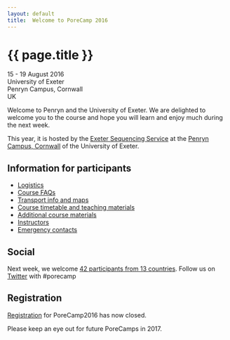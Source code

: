 ```yaml
---
layout: default
title:  Welcome to PoreCamp 2016
---
```


# {{ page.title }}

15 - 19 August 2016  
University of Exeter  
Penryn Campus, Cornwall  
UK

Welcome to Penryn and the University of Exeter. We are delighted to welcome you to the course and hope you will learn and enjoy much during the next week. 

This year, it is hosted by the [Exeter Sequencing Service](http://sequencing.exeter.ac.uk/) at the [Penryn Campus, Cornwall](http://www.exeter.ac.uk/visit/campuses/penryn/) of the University of Exeter.

## Information for participants

- [Logistics](logistics.md)
- [Course FAQs](faqs.md)
- [Transport info and maps](maps.md)
- [Course timetable and teaching materials](timetable.md)
- [Additional course materials](additionalcoursematerials.md)
- [Instructors](instructors.md)
- [Emergency contacts](contacts.md)

## Social

Next week, we welcome [42 participants from 13 countries](image/participantspercountry.png). Follow us on [Twitter](https://twitter.com/search?q=%23porecamp&src=typd) with #porecamp

## Registration

[Registration](http://www.exeter.ac.uk/news/events/details/index.php?event=5790) for PoreCamp2016 has now closed.

Please keep an eye out for future PoreCamps in 2017.
